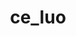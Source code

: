 ---
title: ce_luo
layout: people
permalink: /people/ce_luo
status: Phd Candidate
pname: Ce (Steve) Luo
position: Phd Candidate
office: 
eml: 
website:
cv: 
github:
linkedin:
google_scholar: 
twitter: 
facebook: 
instagram:
desp: Ce (Steve) is a Ph.D. candidate in the Center for Quantitative Biology at Peking University. He received his B.S. in Pharmacy from Nankai University in 2021 and was a summer student at the University of Oxford and the University of Cambridge. He has 3 years of research experience in cancer bioinformatics and has experience in adopting concepts of game theory, artificial intelligence, and complex systems on cancer research. He is interested in developing integrative analysis framework to help find connections between tumor, immunity, and metabolism.
---